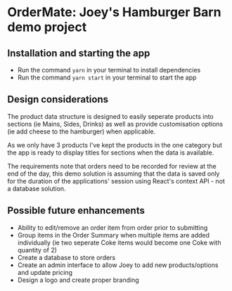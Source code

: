 # OrderMate: Joey's Hamburger Barn demo project

## Installation and starting the app

-   Run the command `yarn` in your terminal to install dependencies
-   Run the command `yarn start` in your terminal to start the app

## Design considerations

The product data structure is designed to easily seperate products into sections (ie Mains, Sides, Drinks) as well as provide customisation options (ie add cheese to the hamburger) when applicable.

As we only have 3 products I've kept the products in the one category but the app is ready to display titles for sections when the data is available.

The requirements note that orders need to be recorded for review at the end of the day, this demo solution is assuming that the data is saved only for the duration of the applications' session using React's context API - not a database solution.

## Possible future enhancements
-   Ability to edit/remove an order item from order prior to submitting
-   Group items in the Order Summary when multiple items are added individually (ie two seperate Coke items would become one Coke with quantity of 2)
-   Create a database to store orders
-   Create an admin interface to allow Joey to add new products/options and update pricing
-   Design a logo and create proper branding
